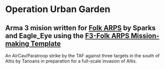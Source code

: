 # Operation Urban Garden #
## Arma 3 mision written for [Folk ARPS](http://www.folkarps.com/forum/index.php) by Sparks and Eagle_Eye using the [F3-Folk ARPS Mission-making Template](http://ferstaberinde.com/f3/en//index.php?title=Main_Page) ##

An AirCav/Paratroop strike by the TAF against three targets in the south of Altis
by Tanoans in preparation for a full-scale invasion of Altis.

